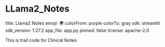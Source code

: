 # LLama2_Notes
title: Llama2 Notes
emoji: 🌍
colorFrom: purple
colorTo: gray
sdk: streamlit
sdk_version: 1.27.2
app_file: app.py
pinned: false
license: apache-2.0

This is trail code for Clinical Notes
